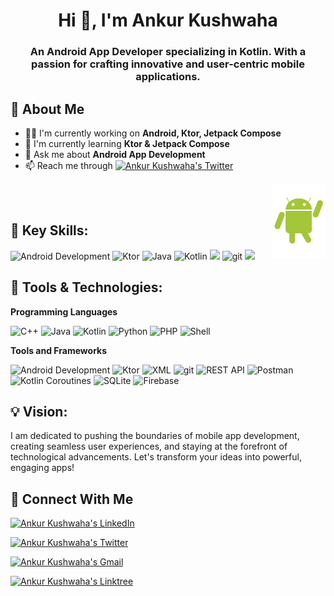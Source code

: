 <h1 align="center">Hi 👋, I'm Ankur Kushwaha</h1>

<h3 align="center">An Android App Developer specializing in Kotlin. With a passion for crafting innovative and user-centric mobile applications.</h3>


## 🚀 About Me
- 👩‍💻 I'm currently working on **Android, Ktor, Jetpack Compose**
- 🧠 I'm currently learning **Ktor & Jetpack Compose**
- 💬 Ask me about **Android App Development**
- 📫 Reach me through [![Ankur Kushwaha's Twitter](https://img.shields.io/badge/Ankur%20Kushwaha-X?style=flat&logo=X&logoColor=white&link=https://twitter.com/AnkurKushwaha23&color=black)](https://twitter.com/AnkurKushwaha23)
<img src="https://github.com/AnkurKushwaha23/AnkurKushwaha23/blob/main/android-logo-12385.png?raw=true" align="right" height="120" />
<br>
<br>

## 🚀 Key Skills:
<p>
  <img alt="Android Development" src="https://img.shields.io/badge/-Android%20Dev-3DDC84?style=flat-square&logo=android&logoColor=white" />
  <img alt="Ktor" src="https://img.shields.io/badge/-Ktor-5A01FF?style=flat-square&logo=ktor&logoColor=white" />
  <img alt="Java" src="https://img.shields.io/badge/-Java-007396?style=flat-square&logo=java&logoColor=white" />
  <img alt="Kotlin" src="https://img.shields.io/badge/-Kotlin-0095D5?style=flat-square&logo=kotlin&logoColor=white" />
  <img src="https://img.shields.io/badge/UI/UX-Design-blue">
  <img alt="git" src="https://img.shields.io/badge/-Git-F05032?style=flat-square&logo=git&logoColor=white" />
  <img src="https://img.shields.io/badge/Debugging%20%26%20Troubleshooting-red?logo=bug">
</p>


## 🔧 Tools & Technologies:
**Programming Languages**
<p>
  <img alt="C++" src="https://img.shields.io/badge/-C++-00599C?style=flat-square&logo=C%2B%2B&logoColor=white" />
  <img alt="Java" src="https://img.shields.io/badge/-Java-007396?style=flat-square&logo=java&logoColor=white" />
  <img alt="Kotlin" src="https://img.shields.io/badge/-Kotlin-0095D5?style=flat-square&logo=kotlin&logoColor=white" />
  <img alt="Python" src="https://img.shields.io/badge/-Python-3776AB?style=flat-square&logo=python&logoColor=white" />
  <img alt="PHP" src="https://img.shields.io/badge/-PHP-777BB4?style=flat-square&logo=php&logoColor=white" />
  <img alt="Shell" src="https://img.shields.io/badge/-Shell-4EAA25?style=flat-square&logo=gnu-bash&logoColor=white" />

</p>

**Tools and Frameworks**
<p>
  <img alt="Android Development" src="https://img.shields.io/badge/-Android%20Dev-3DDC84?style=flat-square&logo=android&logoColor=white" />
  <img alt="Ktor" src="https://img.shields.io/badge/-Ktor-5A01FF?style=flat-square&logo=ktor&logoColor=white" />
  <img alt="XML" src="https://img.shields.io/badge/-XML-2C3E50?style=flat-square&logo=xml&logoColor=white" />
  <img alt="git" src="https://img.shields.io/badge/-Git-F05032?style=flat-square&logo=git&logoColor=white" />
  <img alt="REST API" src="https://img.shields.io/badge/-REST%20API-FF6C37?style=flat-square&logo=api&logoColor=white" />
  <img alt="Postman" src="https://img.shields.io/badge/-Postman-FF6C37?style=flat-square&logo=postman&logoColor=white" />
  <img alt="Kotlin Coroutines" src="https://img.shields.io/badge/Kotlin%20Coroutines-0095D5?style=flat-square&logo=kotlin&logoColor=white" />
  <img alt="SQLite" src="https://img.shields.io/badge/-SQLite-003B57?style=flat-square&logo=sqlite&logoColor=white" />
  <img alt="Firebase" src="https://img.shields.io/badge/-Firebase-FFCA28?style=flat-square&logo=firebase&logoColor=white" />
</p>

## 💡 Vision:

I am dedicated to pushing the boundaries of mobile app development, creating seamless user experiences, and staying at the forefront of technological advancements. Let's transform your ideas into powerful, engaging apps!

## 🔗 Connect With Me

[![Ankur Kushwaha's LinkedIn](https://img.shields.io/badge/Ankur%20Kushwaha-blue?style=flat&logo=Linkedin&logoColor=white)](https://www.linkedin.com/in/ankur-kushwaha-818791248/)

[![Ankur Kushwaha's Twitter](https://img.shields.io/badge/Ankur%20Kushwaha-X?style=flat&logo=X&logoColor=white&link=https://twitter.com/AnkurKushwaha23&color=black)](https://twitter.com/AnkurKushwaha23)

[![Ankur Kushwaha's Gmail](https://img.shields.io/badge/Ankur%20Kushwaha-Gmail?style=flat&logo=gmail&logoColor=white&color=red&link=mailto:ankursenpai@gmail.com)](mailto:ankursenpai@gmail.com "Connect via Email")

[![Ankur Kushwaha's Linktree](https://img.shields.io/badge/Ankur%20Kushwaha-Linktree-39E09B?style=flat&logo=linktree&logoColor=white)](https://linktr.ee/ankurkushwaha23)

